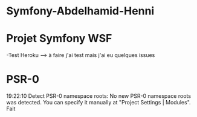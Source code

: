 # Symfony-Abdelhamid-Henni
Projet Symfony WSF
========

-Test Heroku --> à faire j'ai test mais j'ai eu quelques issues
# PSR-0
19:22:10 Detect PSR-0 namespace roots: No new PSR-0 namespace roots was detected. You can specify it manually at "Project Settings | Modules". Fait